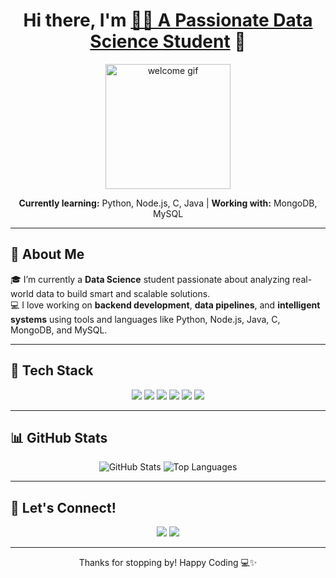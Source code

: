 <h1 align="center">Hi there, I'm <a href="#" target="_blank">👩‍💻 A Passionate Data Science Student</a> 👋</h1>
<p align="center">
  <img src="https://media.giphy.com/media/26BRrSvJUa0crqw4E/giphy.gif" width="200" height="200" alt="welcome gif"/>
</p>

<p align="center">
  <b>Currently learning:</b> Python, Node.js, C, Java | <b>Working with:</b> MongoDB, MySQL
</p>

---

## 🧠 About Me

🎓 I’m currently a **Data Science** student passionate about analyzing real-world data to build smart and scalable solutions.  
💻 I love working on **backend development**, **data pipelines**, and **intelligent systems** using tools and languages like Python, Node.js, Java, C, MongoDB, and MySQL.  


---

## 🚀 Tech Stack

<p align="center">
  <img src="https://img.shields.io/badge/Python-3776AB?style=for-the-badge&logo=python&logoColor=white" />
  <img src="https://img.shields.io/badge/Node.js-339933?style=for-the-badge&logo=nodedotjs&logoColor=white" />
  <img src="https://img.shields.io/badge/C-00599C?style=for-the-badge&logo=c&logoColor=white" />
  <img src="https://img.shields.io/badge/Java-ED8B00?style=for-the-badge&logo=java&logoColor=white" />
  <img src="https://img.shields.io/badge/MongoDB-47A248?style=for-the-badge&logo=mongodb&logoColor=white" />
  <img src="https://img.shields.io/badge/MySQL-005C84?style=for-the-badge&logo=mysql&logoColor=white" />
</p>

---

## 📊 GitHub Stats

<p align="center">
  <img src="https://github-readme-stats.vercel.app/api?username=YOUR_USERNAME&show_icons=true&theme=tokyonight" alt="GitHub Stats" />
  <img src="https://github-readme-stats.vercel.app/api/top-langs/?username=YOUR_USERNAME&layout=compact&theme=tokyonight" alt="Top Languages" />
</p>

---

## 💬 Let's Connect!

<p align="center">
  <a href="mailto:akshitagoyal2904@google.com"><img src="https://img.shields.io/badge/Email-D14836?style=for-the-badge&logo=gmail&logoColor=white"></a>
  <a href="www.linkedin.com/in/akshita-goyal-459723291"><img src="https://img.shields.io/badge/LinkedIn-0A66C2?style=for-the-badge&logo=linkedin&logoColor=white"></a>
  
</p>

---

<p align="center">Thanks for stopping by! Happy Coding 💻✨</p>
